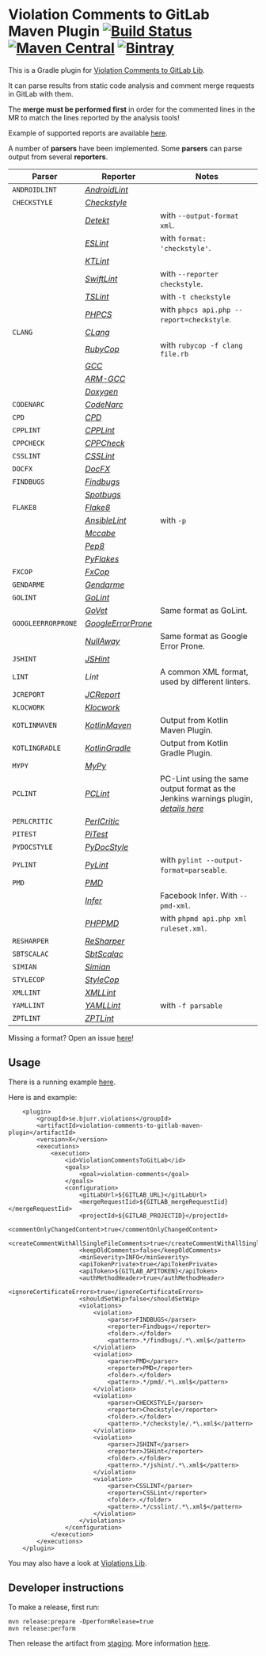 # Violation Comments to GitLab Maven Plugin [![Build Status](https://travis-ci.org/tomasbjerre/violation-comments-to-gitlab-maven-plugin.svg?branch=master)](https://travis-ci.org/tomasbjerre/violation-comments-to-gitlab-maven-plugin) [![Maven Central](https://maven-badges.herokuapp.com/maven-central/se.bjurr.violations/violation-comments-to-gitlab-maven-plugin/badge.svg)](https://maven-badges.herokuapp.com/maven-central/se.bjurr.violations/violation-comments-to-gitlab-maven-plugin) [ ![Bintray](https://api.bintray.com/packages/tomasbjerre/tomasbjerre/se.bjurr.violations%3Aviolation-comments-to-gitlab-maven-plugin/images/download.svg) ](https://bintray.com/tomasbjerre/tomasbjerre/se.bjurr.violations%3Aviolation-comments-to-gitlab-maven-plugin/_latestVersion)
This is a Gradle plugin for [Violation Comments to GitLab Lib](https://github.com/tomasbjerre/violation-comments-to-gitlab-lib).

It can parse results from static code analysis and comment merge requests in GitLab with them.

The **merge must be performed first** in order for the commented lines in the MR to match the lines reported by the analysis tools!

Example of supported reports are available [here](https://github.com/tomasbjerre/violations-lib/tree/master/src/test/resources).

A number of **parsers** have been implemented. Some **parsers** can parse output from several **reporters**.

| Parser             | Reporter                                                           | Notes
| ---                | ---                                                                | ---
| `ANDROIDLINT`      | [_AndroidLint_](http://developer.android.com/tools/help/lint.html) |
| `CHECKSTYLE`       | [_Checkstyle_](http://checkstyle.sourceforge.net/)                 |
|                    | [_Detekt_](https://github.com/arturbosch/detekt)                   | with `--output-format xml`.
|                    | [_ESLint_](https://github.com/sindresorhus/grunt-eslint)           | with `format: 'checkstyle'`.
|                    | [_KTLint_](https://github.com/shyiko/ktlint)                       |
|                    | [_SwiftLint_](https://github.com/realm/SwiftLint)                  | with `--reporter checkstyle`.
|                    | [_TSLint_](https://palantir.github.io/tslint/usage/cli/)           | with `-t checkstyle`
|                    | [_PHPCS_](https://github.com/squizlabs/PHP_CodeSniffer)            | with `phpcs api.php --report=checkstyle`.
| `CLANG`            | [_CLang_](https://clang-analyzer.llvm.org/)                        |
|                    | [_RubyCop_](http://rubocop.readthedocs.io/en/latest/formatters/)   | with `rubycop -f clang file.rb`
|                    |  [_GCC_](https://gcc.gnu.org/)
|                    | [_ARM-GCC_](https://developer.arm.com/open-source/gnu-toolchain/gnu-rm)
|                    | [_Doxygen_](https://www.stack.nl/~dimitri/doxygen/)
| `CODENARC`         | [_CodeNarc_](http://codenarc.sourceforge.net/)
| `CPD`              | [_CPD_](http://pmd.sourceforge.net/pmd-4.3.0/cpd.html)
| `CPPLINT`          | [_CPPLint_](https://github.com/theandrewdavis/cpplint)
| `CPPCHECK`         | [_CPPCheck_](http://cppcheck.sourceforge.net/)
| `CSSLINT`          | [_CSSLint_](https://github.com/CSSLint/csslint)
| `DOCFX`            | [_DocFX_](http://dotnet.github.io/docfx/)
| `FINDBUGS`         | [_Findbugs_](http://findbugs.sourceforge.net/)
|                    | [_Spotbugs_](https://spotbugs.github.io/)
| `FLAKE8`           | [_Flake8_](http://flake8.readthedocs.org/en/latest/)
|                    | [_AnsibleLint_](https://github.com/willthames/ansible-lint)        | with `-p`
|                    | [_Mccabe_](https://pypi.python.org/pypi/mccabe)
|                    | [_Pep8_](https://github.com/PyCQA/pycodestyle)
|                    |  [_PyFlakes_](https://pypi.python.org/pypi/pyflakes)
| `FXCOP`            | [_FxCop_](https://en.wikipedia.org/wiki/FxCop)
| `GENDARME`         | [_Gendarme_](http://www.mono-project.com/docs/tools+libraries/tools/gendarme/)
| `GOLINT`           | [_GoLint_](https://github.com/golang/lint)
|                    |  [_GoVet_](https://golang.org/cmd/vet/)                            | Same format as GoLint.
| `GOOGLEERRORPRONE` | [_GoogleErrorProne_](https://github.com/google/error-prone)
|                    |  [_NullAway_](https://github.com/uber/NullAway)                    | Same format as Google Error Prone.
| `JSHINT`           | [_JSHint_](http://jshint.com/)
| `LINT`             | _Lint_                                                             | A common XML format, used by different linters.
| `JCREPORT`         | [_JCReport_](https://github.com/jCoderZ/fawkez/wiki/JcReport)
| `KLOCWORK`         | [_Klocwork_](http://www.klocwork.com/products-services/klocwork/static-code-analysis)
| `KOTLINMAVEN`      | [_KotlinMaven_](https://github.com/JetBrains/kotlin)               | Output from Kotlin Maven Plugin.
| `KOTLINGRADLE`     | [_KotlinGradle_](https://github.com/JetBrains/kotlin)              | Output from Kotlin Gradle Plugin.
| `MYPY`             | [_MyPy_](https://pypi.python.org/pypi/mypy-lang)
| `PCLINT`           | [_PCLint_](http://www.gimpel.com/html/pcl.htm)                     | PC-Lint using the same output format as the Jenkins warnings plugin, [_details here_](https://wiki.jenkins.io/display/JENKINS/PcLint+options)
| `PERLCRITIC`       | [_PerlCritic_](https://github.com/Perl-Critic)
| `PITEST`           | [_PiTest_](http://pitest.org/)
| `PYDOCSTYLE`       | [_PyDocStyle_](https://pypi.python.org/pypi/pydocstyle)
| `PYLINT`           | [_PyLint_](https://www.pylint.org/)                                | with `pylint --output-format=parseable`.
| `PMD`              | [_PMD_](https://pmd.github.io/)
|                    |  [_Infer_](http://fbinfer.com/)                                    | Facebook Infer. With `--pmd-xml`.
|                    |  [_PHPPMD_](https://phpmd.org/)                                    | with `phpmd api.php xml ruleset.xml`.
| `RESHARPER`        | [_ReSharper_](https://www.jetbrains.com/resharper/)
| `SBTSCALAC`        | [_SbtScalac_](http://www.scala-sbt.org/)
| `SIMIAN`           | [_Simian_](http://www.harukizaemon.com/simian/)
| `STYLECOP`         | [_StyleCop_](https://stylecop.codeplex.com/)
| `XMLLINT`          | [_XMLLint_](http://xmlsoft.org/xmllint.html)
| `YAMLLINT`         | [_YAMLLint_](https://yamllint.readthedocs.io/en/stable/index.html) | with `-f parsable`
| `ZPTLINT`          | [_ZPTLint_](https://pypi.python.org/pypi/zptlint)

Missing a format? Open an issue [here](https://github.com/tomasbjerre/violations-lib/issues)!
 
## Usage ##
There is a running example [here](https://github.com/tomasbjerre/violation-comments-to-gitlab-maven-plugin/tree/master/violation-comments-to-gitlab-maven-plugin-example).

Here is and example: 

```
	<plugin>
		<groupId>se.bjurr.violations</groupId>
		<artifactId>violation-comments-to-gitlab-maven-plugin</artifactId>
		<version>X</version>
		<executions>
			<execution>
				<id>ViolationCommentsToGitLab</id>
				<goals>
					<goal>violation-comments</goal>
				</goals>
				<configuration>
					<gitLabUrl>${GITLAB_URL}</gitLabUrl>
					<mergeRequestIid>${GITLAB_mergeRequestIid}</mergeRequestIid>
					<projectId>${GITLAB_PROJECTID}</projectId>
					<commentOnlyChangedContent>true</commentOnlyChangedContent>
					<createCommentWithAllSingleFileComments>true</createCommentWithAllSingleFileComments>
					<keepOldComments>false</keepOldComments>
					<minSeverity>INFO</minSeverity>
					<apiTokenPrivate>true</apiTokenPrivate>
					<apiToken>${GITLAB_APITOKEN}</apiToken>
					<authMethodHeader>true</authMethodHeader>
					<ignoreCertificateErrors>true</ignoreCertificateErrors>
					<shouldSetWip>false</shouldSetWip>
					<violations>
						<violation>
							<parser>FINDBUGS</parser>
							<reporter>Findbugs</reporter>
							<folder>.</folder>
							<pattern>.*/findbugs/.*\.xml$</pattern>
						</violation>
						<violation>
							<parser>PMD</parser>
							<reporter>PMD</reporter>
							<folder>.</folder>
							<pattern>.*/pmd/.*\.xml$</pattern>
						</violation>
						<violation>
							<parser>CHECKSTYLE</parser>
							<reporter>Checkstyle</reporter>
							<folder>.</folder>
							<pattern>.*/checkstyle/.*\.xml$</pattern>
						</violation>
						<violation>
							<parser>JSHINT</parser>
							<reporter>JSHint</reporter>
							<folder>.</folder>
							<pattern>.*/jshint/.*\.xml$</pattern>
						</violation>
						<violation>
							<parser>CSSLINT</parser>
							<reporter>CSSLint</reporter>
							<folder>.</folder>
							<pattern>.*/csslint/.*\.xml$</pattern>
						</violation>
					</violations>
				</configuration>
			</execution>
		</executions>
	</plugin>
```

You may also have a look at [Violations Lib](https://github.com/tomasbjerre/violations-lib).

## Developer instructions

To make a release, first run:
```
mvn release:prepare -DperformRelease=true
mvn release:perform
```
Then release the artifact from [staging](https://oss.sonatype.org/#stagingRepositories). More information [here](http://central.sonatype.org/pages/releasing-the-deployment.html).
